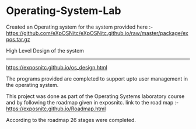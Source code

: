 # Operating-System-Lab

Created an Operating system for the system provided here :- https://github.com/eXpOSNitc/eXpOSNitc.github.io/raw/master/package/expos.tar.gz


High Level Design of the system
_______________________________
https://exposnitc.github.io/os_design.html


The programs provided are completed to support upto user management in the operating system.

This project was done as part of the Operating Systems laboratory course and by following the roadmap given in exposnitc.
link to the road map :-https://exposnitc.github.io/Roadmap.html

According to the roadmap 26 stages were completed.
